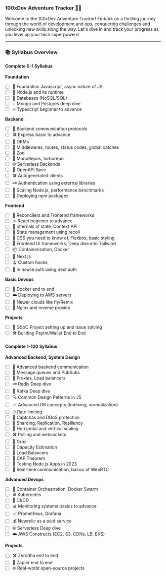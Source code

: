 ### 100xDev Adventure Tracker 🚀✨

Welcome to the 100xDev Adventure Tracker! Embark on a thrilling journey through the world of development and ops, conquering challenges and unlocking new skills along the way. Let's dive in and track your progress as you level up your tech superpowers!

---

### 📚 Syllabus Overview

#### Complete 0-1 Syllabus

**Foundation**
- [ ] 🌟 Foundation Javascript, async nature of JS
- [ ] 🚀 Node.js and its runtime
- [ ] 🎉 Databases (NoSQL/SQL)
- [ ] 💡 Mongo and Postgres deep dive
- [ ] 🔥 Typescript beginner to advance

**Backend**
- [ ] 🌈 Backend communication protocols
- [ ] 🛠 Express basic to advance
- [ ] 🚪 ORMs
- [ ] 🧩 Middlewares, routes, status codes, global catches
- [ ] 🎯 Zod
- [ ] 🚀 MonoRepos, turborepo
- [ ] 🌐 Serverless Backends
- [ ] 📝 OpenAPI Spec
- [ ] 🛠 Autogenerated clients
- [ ] 🗝 Authentication using external libraries
- [ ] 🚀 Scaling Node.js, performance benchmarks
- [ ] 🚀 Deploying npm packages

**Frontend**
- [ ] 🎨 Reconcilers and Frontend frameworks
- [ ] ⚛️ React beginner to advance
- [ ] 💼 Internals of state, Context API
- [ ] 🧊 State management using recoil
- [ ] 🎨 CSS you need to know of, Flexbox, basic styling
- [ ] 🌟 Frontend UI frameworks, Deep dive into Tailwind
- [ ] 📦 Containerization, Docker
- [ ] 🚀 Next.js
- [ ] 🪝 Custom hooks
- [ ] 🔑 In house auth using next auth

**Basic Devops**
- [ ] 🐳 Docker end to end
- [ ] ☁️ Deploying to AWS servers
- [ ] 🚀 Newer clouds like fly/Remix
- [ ] 🔀 Nginx and reverse proxies

**Projects**
- [ ] 🎯 GSoC Project setting up and issue solving
- [ ] 🛠 Building Paytm/Wallet End to End

#### Complete 1-100 Syllabus

**Advanced Backend, System Design**
- [ ] 🚀 Advanced backend communication
- [ ] 📨 Message queues and PubSubs
- [ ] 🔄 Proxies, Load balancers
- [ ] 🗝 Redis Deep dive
- [ ] 🌊 Kafka Deep dive
- [ ] 🔍 Common Design Patterns in JS
- [ ] 📈 Advanced DB concepts (Indexing, normalization)
- [ ] ⏱ Rate limiting
- [ ] 🤖 Captchas and DDoS protection
- [ ] 📡 Sharding, Replication, Resiliency
- [ ] 📏 Horizontal and vertical scaling
- [ ] 🛠 Polling and websockets
- [ ] 🚀 Grpc
- [ ] 💼 Capacity Estimation
- [ ] 🚀 Load Balancers
- [ ] 🧠 CAP Theorem
- [ ] 🧪 Testing Node.js Apps in 2023
- [ ] 📡 Real-time communication, basics of WebRTC

**Advanced Devops**
- [ ] 🐳 Container Orchestration, Docker Swarm
- [ ] ☸️ Kubernetes
- [ ] 🚀 CI/CD
- [ ] 📊 Monitoring systems basics to advance
- [ ] 📈 Prometheus, Grafana
- [ ] 💰 Newrelic as a paid service
- [ ] 🌐 Serverless Deep dive
- [ ] ☁️ AWS Constructs (EC2, S3, CDNs, LB, EKS)

**Projects**
- [ ] 🛠 Zerodha end to end
- [ ] 🎉 Zapier end to end
- [ ] 🌐 Real-world open-source projects
